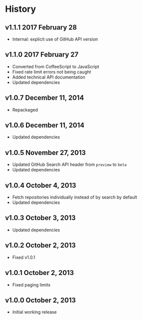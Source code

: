 # History

## v1.1.1 2017 February 28
- Internal: explicit use of GitHub API version

## v1.1.0 2017 February 27
- Converted from CoffeeScript to JavaScript
- Fixed rate limit errors not being caught
- Added technical API documentation
- Updated dependencies

## v1.0.7 December 11, 2014
- Repackaged

## v1.0.6 December 11, 2014
- Updated dependencies

## v1.0.5 November 27, 2013
- Updated GitHub Search API header from `preview` to `beta`
- Updated dependencies

## v1.0.4 October 4, 2013
- Fetch repositories individually instead of by search by default
- Updated dependencies

## v1.0.3 October 3, 2013
- Updated dependencies

## v1.0.2 October 2, 2013
- Fixed v1.0.1

## v1.0.1 October 2, 2013
- Fixed paging limits

## v1.0.0 October 2, 2013
- Initial working release
